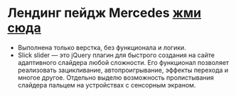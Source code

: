 # Лендинг пейдж Mercedes [жми сюда](https://miroshairk.github.io/landing-page-Mercedes/)

- Выполнена только верстка, без функционала и логики.
- Slick slider — это jQuery плагин для быстрого создания на сайте адаптивного слайдера любой сложности. Его функционал позволяет реализовать зацикливание, автопроигрывание, эффекты перехода и многое другое. Отдельно выделю возможность пролистывания слайдера пальцем на устройствах с сенсорным экраном.
